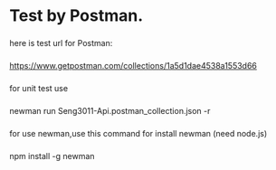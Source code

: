Test by Postman.
=================================== 
###
here is test url for Postman:
###
https://www.getpostman.com/collections/1a5d1dae4538a1553d66
###
for unit test use
###
newman run Seng3011-Api.postman_collection.json -r
###
for use newman,use this command for install newman (need node.js)
###
npm install -g newman
###
